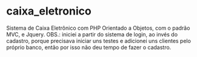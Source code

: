 # caixa_eletronico
 Sistema de Caixa Eletrônico com PHP Orientado a Objetos, com o padrão MVC, e Jquery. OBS.: iniciei a partir do sistema de login, ao invés do cadastro, porque precisava iniciar uns testes e adicionei uns clientes pelo próprio banco, então por isso não deu tempo de fazer o cadastro.
